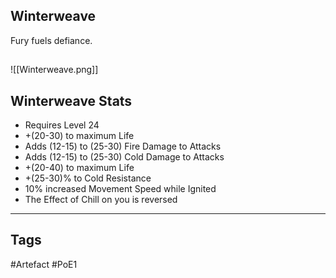 ## Winterweave
Fury fuels defiance.
##
![[Winterweave.png]]
## Winterweave Stats
- Requires Level 24
- +(20-30) to maximum Life
- Adds (12-15) to (25-30) Fire Damage to Attacks
- Adds (12-15) to (25-30) Cold Damage to Attacks
- +(20-40) to maximum Life
- +(25-30)% to Cold Resistance
- 10% increased Movement Speed while Ignited
- The Effect of Chill on you is reversed


---
## Tags
#Artefact
#PoE1